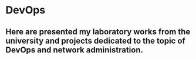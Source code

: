 # DevOps

## Here are presented my laboratory works from the university and projects dedicated to the topic of DevOps and network administration.

